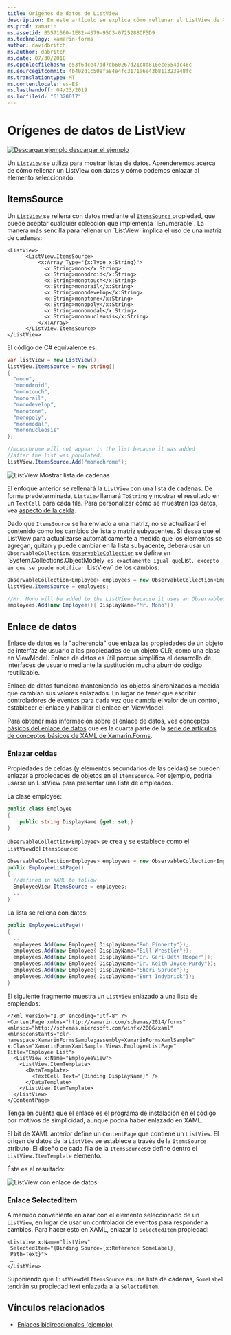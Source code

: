```yaml
---
title: Orígenes de datos de ListView
description: En este artículo se explica cómo rellenar el ListView de Xamarin.Forms con datos y cómo usar el enlace de datos con un ListView.
ms.prod: xamarin
ms.assetid: B5571660-1E82-4379-95C3-0725288CF5D9
ms.technology: xamarin-forms
author: davidbritch
ms.author: dabritch
ms.date: 07/30/2018
ms.openlocfilehash: e53f6dce47dd7db60267d21c8d816ece554dc46c
ms.sourcegitcommit: 4b402d1c508fa84e4fc3171a6e43b811323948fc
ms.translationtype: MT
ms.contentlocale: es-ES
ms.lasthandoff: 04/23/2019
ms.locfileid: "61320017"
---
```

# <a name="listview-data-sources"></a>Orígenes de datos de ListView

[![Descargar ejemplo](~/media/shared/download.png) descargar el ejemplo](https://developer.xamarin.com/samples/xamarin-forms/UserInterface/ListView/SwitchEntryTwoBinding)

Un [ `ListView` ](xref:Xamarin.Forms.ListView) se utiliza para mostrar listas de datos. Aprenderemos acerca de cómo rellenar un ListView con datos y cómo podemos enlazar al elemento seleccionado.

## <a name="itemssource"></a>ItemsSource

Un [ `ListView` ](xref:Xamarin.Forms.ListView) se rellena con datos mediante el [ `ItemsSource` ](xref:Xamarin.Forms.ItemsView`1.ItemsSource) propiedad, que puede aceptar cualquier colección que implementa `IEnumerable`. La manera más sencilla para rellenar un `ListView` implica el uso de una matriz de cadenas:

```xaml
<ListView>
      <ListView.ItemsSource>
          <x:Array Type="{x:Type x:String}">
            <x:String>mono</x:String>
            <x:String>monodroid</x:String>
            <x:String>monotouch</x:String>
            <x:String>monorail</x:String>
            <x:String>monodevelop</x:String>
            <x:String>monotone</x:String>
            <x:String>monopoly</x:String>
            <x:String>monomodal</x:String>
            <x:String>mononucleosis</x:String>
          </x:Array>
      </ListView.ItemsSource>
</ListView>
```

El código de C# equivalente es:

```csharp
var listView = new ListView();
listView.ItemsSource = new string[]
{
  "mono",
  "monodroid",
  "monotouch",
  "monorail",
  "monodevelop",
  "monotone",
  "monopoly",
  "monomodal",
  "mononucleosis"
};

//monochrome will not appear in the list because it was added
//after the list was populated.
listView.ItemsSource.Add("monochrome");
```

![](data-and-databinding-images/itemssource-simple.png "ListView Mostrar lista de cadenas")

El enfoque anterior se rellenará la `ListView` con una lista de cadenas. De forma predeterminada, `ListView` llamará `ToString` y mostrar el resultado en un `TextCell` para cada fila. Para personalizar cómo se muestran los datos, vea [aspecto de la celda](~/xamarin-forms/user-interface/listview/customizing-cell-appearance.md).

Dado que `ItemsSource` se ha enviado a una matriz, no se actualizará el contenido como los cambios de lista o matriz subyacentes. Si desea que el ListView para actualizarse automáticamente a medida que los elementos se agregan, quitan y puede cambiar en la lista subyacente, deberá usar un `ObservableCollection`. [`ObservableCollection`](xref:System.Collections.ObjectModel.ObservableCollection`1) se define en `System.Collections.ObjectModel` y es exactamente igual que `List`, excepto en que se puede notificar `ListView` de los cambios:

```csharp
ObservableCollection<Employee> employees = new ObservableCollection<Employee>();
listView.ItemsSource = employees;

//Mr. Mono will be added to the ListView because it uses an ObservableCollection
employees.Add(new Employee(){ DisplayName="Mr. Mono"});
```

<a name="Data_Binding" />

## <a name="data-binding"></a>Enlace de datos
Enlace de datos es la "adherencia" que enlaza las propiedades de un objeto de interfaz de usuario a las propiedades de un objeto CLR, como una clase en ViewModel. Enlace de datos es útil porque simplifica el desarrollo de interfaces de usuario mediante la sustitución mucha aburrido código reutilizable.

Enlace de datos funciona manteniendo los objetos sincronizados a medida que cambian sus valores enlazados. En lugar de tener que escribir controladores de eventos para cada vez que cambia el valor de un control, establecer el enlace y habilitar el enlace en ViewModel.

Para obtener más información sobre el enlace de datos, vea [conceptos básicos del enlace de datos](~/xamarin-forms/xaml/xaml-basics/data-binding-basics.md) que es la cuarta parte de la [serie de artículos de conceptos básicos de XAML de Xamarin.Forms](~/xamarin-forms/xaml/xaml-basics/index.md).

### <a name="binding-cells"></a>Enlazar celdas
Propiedades de celdas (y elementos secundarios de las celdas) se pueden enlazar a propiedades de objetos en el `ItemsSource`. Por ejemplo, podría usarse un ListView para presentar una lista de empleados.

La clase employee:

```csharp
public class Employee
{
    public string DisplayName {get; set;}
}
```

`ObservableCollection<Employee>` se crea y se establece como el `ListView`del `ItemsSource`:

```csharp
ObservableCollection<Employee> employees = new ObservableCollection<Employee>();
public EmployeeListPage()
{
  //defined in XAML to follow
  EmployeeView.ItemsSource = employees;
  ...
}
```

La lista se rellena con datos:

```csharp
public EmployeeListPage()
{
  ...
  employees.Add(new Employee{ DisplayName="Rob Finnerty"});
  employees.Add(new Employee{ DisplayName="Bill Wrestler"});
  employees.Add(new Employee{ DisplayName="Dr. Geri-Beth Hooper"});
  employees.Add(new Employee{ DisplayName="Dr. Keith Joyce-Purdy"});
  employees.Add(new Employee{ DisplayName="Sheri Spruce"});
  employees.Add(new Employee{ DisplayName="Burt Indybrick"});
}
```

El siguiente fragmento muestra un `ListView` enlazado a una lista de empleados:

```xaml
<?xml version="1.0" encoding="utf-8" ?>
<ContentPage xmlns="http://xamarin.com/schemas/2014/forms"
xmlns:x="http://schemas.microsoft.com/winfx/2006/xaml"
xmlns:constants="clr-namespace:XamarinFormsSample;assembly=XamarinFormsXamlSample"
x:Class="XamarinFormsXamlSample.Views.EmployeeListPage"
Title="Employee List">
  <ListView x:Name="EmployeeView">
    <ListView.ItemTemplate>
      <DataTemplate>
        <TextCell Text="{Binding DisplayName}" />
      </DataTemplate>
    </ListView.ItemTemplate>
  </ListView>
</ContentPage>
```

Tenga en cuenta que el enlace es el programa de instalación en el código por motivos de simplicidad, aunque podría haber enlazado en XAML.

El bit de XAML anterior define un `ContentPage` que contiene un `ListView`. El origen de datos de la `ListView` se establece a través de la `ItemsSource` atributo. El diseño de cada fila de la `ItemsSource`se define dentro el `ListView.ItemTemplate` elemento.

Éste es el resultado:

![](data-and-databinding-images/bound-data.png "ListView con enlace de datos")

### <a name="binding-selecteditem"></a>Enlace SelectedItem

A menudo conveniente enlazar con el elemento seleccionado de un `ListView`, en lugar de usar un controlador de eventos para responder a cambios. Para hacer esto en XAML, enlazar la `SelectedItem` propiedad:

```xaml
<ListView x:Name="listView"
 SelectedItem="{Binding Source={x:Reference SomeLabel},
 Path=Text}">
 …
</ListView>
```

Suponiendo que `listView`del `ItemsSource` es una lista de cadenas, `SomeLabel` tendrán su propiedad text enlazada a la `SelectedItem`.

## <a name="related-links"></a>Vínculos relacionados

- [Enlaces bidireccionales (ejemplo)](https://developer.xamarin.com/samples/xamarin-forms/UserInterface/ListView/SwitchEntryTwoBinding)

